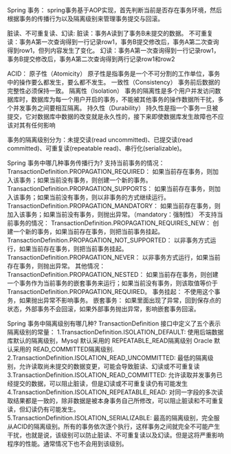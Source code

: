 Spring 事务：
  spring事务基于AOP实现，首先判断当前是否存在事务环境，然后根据事务的传播行为以及隔离级别来管理事务提交与回滚。

脏读、不可重复读、幻读:
脏读：事务A读到了事务B未提交的数据。
不可重复读：事务A第一次查询得到一行记录row1，事务B提交修改后，事务A第二次查询得到row1，但列内容发生了变化。
幻读：事务A第一次查询得到一行记录row1，事务B提交修改后，事务A第二次查询得到两行记录row1和row2

ACID：
原子性（Atomicity）
原子性是指事务是一个不可分割的工作单位，事务中的操作要么都发生，要么都不发生。
一致性（Consistency）
事务前后数据的完整性必须保持一致。
隔离性（Isolation）
事务的隔离性是多个用户并发访问数据库时，数据库为每一个用户开启的事务，不能被其他事务的操作数据所干扰，多个并发事务之间要相互隔离。
持久性（Durability）
持久性是指一个事务一旦被提交，它对数据库中数据的改变就是永久性的，接下来即使数据库发生故障也不应该对其有任何影响

事务的隔离级别分为：未提交读(read uncommitted)、已提交读(read committed)、可重复读(repeatable read)、串行化(serializable)。

Spring 事务中哪几种事务传播行为?
支持当前事务的情况：
TransactionDefinition.PROPAGATION_REQUIRED： 如果当前存在事务，则加入该事务；如果当前没有事务，则创建一个新的事务。
TransactionDefinition.PROPAGATION_SUPPORTS： 如果当前存在事务，则加入该事务；如果当前没有事务，则以非事务的方式继续运行。
TransactionDefinition.PROPAGATION_MANDATORY： 如果当前存在事务，则加入该事务；如果当前没有事务，则抛出异常。（mandatory：强制性）
不支持当前事务的情况：
TransactionDefinition.PROPAGATION_REQUIRES_NEW： 创建一个新的事务，如果当前存在事务，则把当前事务挂起。
TransactionDefinition.PROPAGATION_NOT_SUPPORTED： 以非事务方式运行，如果当前存在事务，则把当前事务挂起。
TransactionDefinition.PROPAGATION_NEVER： 以非事务方式运行，如果当前存在事务，则抛出异常。
其他情况：
TransactionDefinition.PROPAGATION_NESTED： 如果当前存在事务，则创建一个事务作为当前事务的嵌套事务来运行；如果当前没有事务，则该取值等价于TransactionDefinition.PROPAGATION_REQUIRED。
事务挂起： 不使用这个事务，如果抛出异常不影响事务。
嵌套事务：
  如果里面出现了异常，回到保存点的状态，外部事务不会回滚，如果外部事务抛出异常，影响嵌套事务回滚。

Spring 事务中隔离级别有哪几种?
  TransactionDefinition 接口中定义了五个表示隔离级别的常量：
    1.TransactionDefinition.ISOLATION_DEFAULT: 使用后端数据库默认的隔离级别，Mysql 默认采用的 REPEATABLE_READ隔离级别 Oracle 默认采用的 READ_COMMITTED隔离级别.
    2.TransactionDefinition.ISOLATION_READ_UNCOMMITTED: 最低的隔离级别，允许读取尚未提交的数据变更，可能会导致脏读、幻读或不可重复读
    3.TransactionDefinition.ISOLATION_READ_COMMITTED: 允许读取并发事务已经提交的数据，可以阻止脏读，但是幻读或不可重复读仍有可能发生
    4.TransactionDefinition.ISOLATION_REPEATABLE_READ: 对同一字段的多次读取结果都是一致的，除非数据是被本身事务自己所修改，可以阻止脏读和不可重复读，但幻读仍有可能发生。
    5.TransactionDefinition.ISOLATION_SERIALIZABLE: 最高的隔离级别，完全服从ACID的隔离级别。所有的事务依次逐个执行，这样事务之间就完全不可能产生干扰，也就是说，该级别可以防止脏读、不可重复读以及幻读。但是这将严重影响程序的性能。通常情况下也不会用到该级别。

